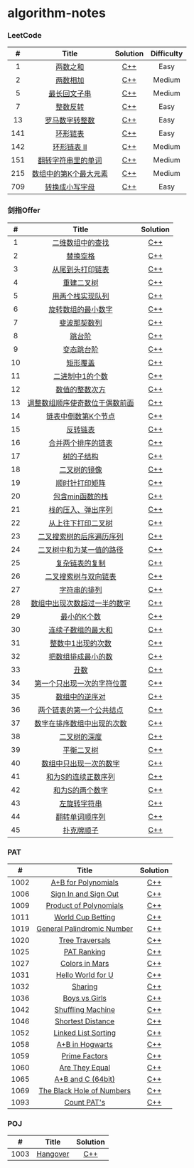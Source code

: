 # algorithm-notes

### LeetCode

|**#**|**Title**|**Solution**|**Difficulty**|
| :---: | :---: | :---: | :---: |
| 1 | [两数之和](https://leetcode-cn.com/problems/two-sum/) | [C++](leetcode/0001-two-sum.md) | Easy |
| 2 | [两数相加](https://leetcode-cn.com/problems/add-two-numbers/) | [C++](leetcode/0002-add-two-numbers.md) | Medium |
| 5 | [最长回文子串](https://leetcode-cn.com/problems/longest-palindromic-substring) | [C++](leetcode/0005-longest-palindromic-substring.md) | Medium |
| 7 | [整数反转](https://leetcode-cn.com/problems/reverse-integer) | [C++](leetcode/0007-reverse-integer.md) | Easy |
| 13 | [罗马数字转整数](https://leetcode-cn.com/problems/roman-to-integer) | [C++](leetcode/0013-roman-to-integer.md) | Easy |
| 141 | [环形链表](https://leetcode-cn.com/problems/linked-list-cycle) | [C++](leetcode/0141-linked-list-cycle.md) | Easy |
| 142 | [环形链表 II](https://leetcode-cn.com/problems/linked-list-cycle-ii) | [C++](leetcode/0142-linked-list-cycle-ii.md) | Medium |
| 151 | [翻转字符串里的单词](https://leetcode-cn.com/problems/reverse-words-in-a-string) | [C++](leetcode/0151-reverse-words-in-a-string.md) | Medium |
| 215 | [数组中的第K个最大元素](https://leetcode-cn.com/problems/kth-largest-element-in-an-array) | [C++](leetcode/0215-kth-largest-element-in-an-array.md) | Medium |
| 709 | [转换成小写字母](https://leetcode.com/problems/to-lower-case/) | [C++](leetcode/0709-to-lower-case.md) | Easy |




### 剑指Offer

|**#**|Title|**Solution**|
| :---: | :---: | :---: |
| 1 | [二维数组中的查找](https://www.nowcoder.com/practice/abc3fe2ce8e146608e868a70efebf62e?tpId=13&tqId=11154&tPage=1&rp=1&ru=/ta/coding-interviews&qru=/ta/coding-interviews/question-ranking) |[C++](coding-interviews/01-二维数组中的查找.md)|
| 2 | [替换空格](https://www.nowcoder.com/practice/4060ac7e3e404ad1a894ef3e17650423?tpId=13&tqId=11155&tPage=1&rp=1&ru=/ta/coding-interviews&qru=/ta/coding-interviews/question-ranking) |[C++](coding-interviews/02-替换空格.md)|
| 3 | [从尾到头打印链表](https://www.nowcoder.com/practice/d0267f7f55b3412ba93bd35cfa8e8035?tpId=13&tqId=11156&tPage=1&rp=1&ru=/ta/coding-interviews&qru=/ta/coding-interviews/question-ranking) |[C++](coding-interviews/03-从尾到头打印链表.md)|
| 4 | [重建二叉树](https://www.nowcoder.com/practice/8a19cbe657394eeaac2f6ea9b0f6fcf6?tpId=13&tqId=11157&tPage=1&rp=1&ru=/ta/coding-interviews&qru=/ta/coding-interviews/question-ranking) |[C++](coding-interviews/04-重建二叉树.md)|
| 5 | [用两个栈实现队列](https://www.nowcoder.com/practice/54275ddae22f475981afa2244dd448c6?tpId=13&tqId=11158&tPage=1&rp=1&ru=/ta/coding-interviews&qru=/ta/coding-interviews/question-ranking) |[C++](coding-interviews/05-用两个栈实现队列.md)|
| 6 | [旋转数组的最小数字](https://www.nowcoder.com/practice/9f3231a991af4f55b95579b44b7a01ba?tpId=13&tqId=11159&tPage=1&rp=1&ru=/ta/coding-interviews&qru=/ta/coding-interviews/question-ranking) |[C++](coding-interviews/06-旋转数组的最小数字.md)|
| 7 | [斐波那契数列](https://www.nowcoder.com/practice/c6c7742f5ba7442aada113136ddea0c3?tpId=13&tqId=11160&tPage=1&rp=1&ru=/ta/coding-interviews&qru=/ta/coding-interviews/question-ranking) |[C++](coding-interviews/07-斐波那契数列.md)|
| 8 | [跳台阶](https://www.nowcoder.com/practice/8c82a5b80378478f9484d87d1c5f12a4?tpId=13&tqId=11161&tPage=1&rp=1&ru=/ta/coding-interviews&qru=/ta/coding-interviews/question-ranking) |[C++](coding-interviews/08-跳台阶.md)|
| 9 | [变态跳台阶](https://www.nowcoder.com/practice/8c82a5b80378478f9484d87d1c5f12a4?tpId=13&tqId=11161&tPage=1&rp=1&ru=/ta/coding-interviews&qru=/ta/coding-interviews/question-ranking) |[C++](coding-interviews/09-变态跳台阶.md)|
| 10 | [矩形覆盖](https://www.nowcoder.com/practice/72a5a919508a4251859fb2cfb987a0e6?tpId=13&tqId=11163&tPage=1&rp=1&ru=/ta/coding-interviews&qru=/ta/coding-interviews/question-ranking) |[C++](coding-interviews/10-矩形覆盖.md)|
| 11 | [二进制中1的个数](https://www.nowcoder.com/practice/8ee967e43c2c4ec193b040ea7fbb10b8?tpId=13&tqId=11164&tPage=1&rp=1&ru=/ta/coding-interviews&qru=/ta/coding-interviews/question-ranking) |[C++](coding-interviews/11-二进制中1的个数.md)|
| 12 | [数值的整数次方](https://www.nowcoder.com/practice/1a834e5e3e1a4b7ba251417554e07c00?tpId=13&tqId=11165&tPage=1&rp=1&ru=/ta/coding-interviews&qru=/ta/coding-interviews/question-ranking) |[C++](coding-interviews/12-数值的整数次方.md)|
| 13 | [调整数组顺序使奇数位于偶数前面](https://www.nowcoder.com/practice/beb5aa231adc45b2a5dcc5b62c93f593?tpId=13&tqId=11166&tPage=1&rp=1&ru=/ta/coding-interviews&qru=/ta/coding-interviews/question-ranking) |[C++](coding-interviews/13-调整数组顺序使奇数位于偶数前面.md)|
| 14 | [链表中倒数第K个节点](https://www.nowcoder.com/practice/beb5aa231adc45b2a5dcc5b62c93f593?tpId=13&tqId=11166&tPage=1&rp=1&ru=/ta/coding-interviews&qru=/ta/coding-interviews/question-ranking) |[C++](coding-interviews/14-链表中倒数第k个节点.md)|
| 15 | [反转链表](https://www.nowcoder.com/practice/75e878df47f24fdc9dc3e400ec6058ca?tpId=13&tqId=11168&tPage=1&rp=1&ru=/ta/coding-interviews&qru=/ta/coding-interviews/question-ranking) |[C++](coding-interviews/15-反转链表.md)|
| 16 | [合并两个排序的链表](https://www.nowcoder.com/practice/d8b6b4358f774294a89de2a6ac4d9337?tpId=13&tqId=11169&tPage=1&rp=1&ru=/ta/coding-interviews&qru=/ta/coding-interviews/question-ranking) |[C++](coding-interviews/16-合并两个排序的链表.md)|
| 17 | [树的子结构](https://www.nowcoder.com/practice/6e196c44c7004d15b1610b9afca8bd88?tpId=13&tqId=11170&tPage=1&rp=1&ru=/ta/coding-interviews&qru=/ta/coding-interviews/question-ranking) |[C++](coding-interviews/17-树的子结构.md)|
| 18 | [二叉树的镜像](https://www.nowcoder.com/practice/564f4c26aa584921bc75623e48ca3011?tpId=13&tqId=11171&tPage=1&rp=1&ru=/ta/coding-interviews&qru=/ta/coding-interviews/question-ranking) |[C++](coding-interviews/18-二叉树的镜像.md)|
| 19 | [顺时针打印矩阵](https://www.nowcoder.com/practice/9b4c81a02cd34f76be2659fa0d54342a?tpId=13&tqId=11172&tPage=1&rp=1&ru=/ta/coding-interviews&qru=/ta/coding-interviews/question-ranking) |[C++](coding-interviews/19-顺时针打印矩阵.md)|
| 20 | [包含min函数的栈](https://www.nowcoder.com/practice/4c776177d2c04c2494f2555c9fcc1e49?tpId=13&tqId=11173&tPage=1&rp=1&ru=/ta/coding-interviews&qru=/ta/coding-interviews/question-ranking) |[C++](coding-interviews/20-包含min函数的栈.md)|
| 21 | [ 栈的压入、弹出序列](https://www.nowcoder.com/practice/d77d11405cc7470d82554cb392585106?tpId=13&tqId=11174&tPage=2&rp=2&ru=/ta/coding-interviews&qru=/ta/coding-interviews/question-ranking) |[C++](coding-interviews/21-栈的压入、弹出序列.md)|
| 22 | [从上往下打印二叉树](https://www.nowcoder.com/practice/7fe2212963db4790b57431d9ed259701?tpId=13&tqId=11175&tPage=2&rp=2&ru=/ta/coding-interviews&qru=/ta/coding-interviews/question-ranking) |[C++](coding-interviews/22-从上往下打印二叉树.md)|
| 23 | [二叉搜索树的后序遍历序列](https://www.nowcoder.com/practice/a861533d45854474ac791d90e447bafd?tpId=13&tqId=11176&tPage=2&rp=2&ru=/ta/coding-interviews&qru=/ta/coding-interviews/question-ranking) |[C++](coding-interviews/23-二叉搜索树的后序遍历序列.md)|
| 24 | [二叉树中和为某一值的路径](https://www.nowcoder.com/practice/b736e784e3e34731af99065031301bca?tpId=13&tqId=11177&tPage=2&rp=2&ru=/ta/coding-interviews&qru=/ta/coding-interviews/question-ranking) |[C++](coding-interviews/24-二叉树中和为某一值的路径.md)|
| 25 | [复杂链表的复制](https://www.nowcoder.com/practice/f836b2c43afc4b35ad6adc41ec941dba?tpId=13&tqId=11178&tPage=2&rp=2&ru=/ta/coding-interviews&qru=/ta/coding-interviews/question-ranking) |[C++](coding-interviews/25-复杂链表的复制.md)|
| 26 | [二叉搜索树与双向链表](https://www.nowcoder.com/practice/947f6eb80d944a84850b0538bf0ec3a5?tpId=13&tqId=11179&tPage=2&rp=2&ru=/ta/coding-interviews&qru=/ta/coding-interviews/question-ranking) |[C++](coding-interviews/26-二叉搜索树与双向链表.md)|
| 27 | [字符串的排列](https://www.nowcoder.com/practice/fe6b651b66ae47d7acce78ffdd9a96c7?tpId=13&tqId=11180&tPage=2&rp=2&ru=/ta/coding-interviews&qru=/ta/coding-interviews/question-ranking) |[C++](coding-interviews/27-字符串的排列.md)|
| 28 | [数组中出现次数超过一半的数字](https://www.nowcoder.com/practice/e8a1b01a2df14cb2b228b30ee6a92163?tpId=13&tqId=11181&tPage=2&rp=2&ru=/ta/coding-interviews&qru=/ta/coding-interviews/question-ranking) |[C++](coding-interviews/28-数组中出现次数超过一半的数字.md)|
| 29 | [最小的K个数](https://www.nowcoder.com/practice/6a296eb82cf844ca8539b57c23e6e9bf?tpId=13&tqId=11182&tPage=2&rp=2&ru=/ta/coding-interviews&qru=/ta/coding-interviews/question-ranking) |[C++](coding-interviews/29-最小的K个数.md)|
| 30 | [连续子数组的最大和](https://www.nowcoder.com/practice/459bd355da1549fa8a49e350bf3df484?tpId=13&tqId=11183&tPage=2&rp=2&ru=/ta/coding-interviews&qru=/ta/coding-interviews/question-ranking) |[C++](coding-interviews/30-连续子数组的最大和.md)|
| 31 | [ 整数中1出现的次数](https://www.nowcoder.com/practice/bd7f978302044eee894445e244c7eee6?tpId=13&tqId=11184&tPage=2&rp=2&ru=/ta/coding-interviews&qru=/ta/coding-interviews/question-ranking) |[C++](coding-interviews/31-整数中1出现的次数.md)|
| 32 | [把数组排成最小的数](https://www.nowcoder.com/practice/8fecd3f8ba334add803bf2a06af1b993?tpId=13&tqId=11185&tPage=2&rp=2&ru=/ta/coding-interviews&qru=/ta/coding-interviews/question-ranking) |[C++](coding-interviews/32-把数组排成最小的数.md)|
| 33 | [ 丑数](https://www.nowcoder.com/practice/6aa9e04fc3794f68acf8778237ba065b?tpId=13&tqId=11186&tPage=2&rp=2&ru=/ta/coding-interviews&qru=/ta/coding-interviews/question-ranking) |[C++](coding-interviews/33-丑数.md)|
| 34 | [第一个只出现一次的字符位置](https://www.nowcoder.com/practice/1c82e8cf713b4bbeb2a5b31cf5b0417c?tpId=13&tqId=11187&tPage=2&rp=2&ru=/ta/coding-interviews&qru=/ta/coding-interviews/question-ranking) |[C++](coding-interviews/34-第一个只出现一次的字符位置.md)|
| 35 | [数组中的逆序对](https://www.nowcoder.com/practice/96bd6684e04a44eb80e6a68efc0ec6c5?tpId=13&tqId=11188&tPage=2&rp=2&ru=/ta/coding-interviews&qru=/ta/coding-interviews/question-ranking) |[C++](coding-interviews/35-数组中的逆序对.md)|
| 36 | [两个链表的第一个公共结点](https://www.nowcoder.com/practice/6ab1d9a29e88450685099d45c9e31e46?tpId=13&tqId=11189&tPage=2&rp=2&ru=/ta/coding-interviews&qru=/ta/coding-interviews/question-ranking) |[C++](coding-interviews/36-两个链表的第一个公共节点.md)|
| 37 | [数字在排序数组中出现的次数](https://www.nowcoder.com/practice/70610bf967994b22bb1c26f9ae901fa2?tpId=13&tqId=11190&tPage=2&rp=2&ru=/ta/coding-interviews&qru=/ta/coding-interviews/question-ranking) |[C++](coding-interviews/37-数字在排序数组中出现的次数.md)|
| 38 | [二叉树的深度](https://www.nowcoder.com/practice/435fb86331474282a3499955f0a41e8b?tpId=13&tqId=11191&tPage=2&rp=2&ru=/ta/coding-interviews&qru=/ta/coding-interviews/question-ranking) |[C++](coding-interviews/38-二叉树的深度.md)|
| 39 | [平衡二叉树](https://www.nowcoder.com/practice/8b3b95850edb4115918ecebdf1b4d222?tpId=13&tqId=11192&tPage=2&rp=2&ru=/ta/coding-interviews&qru=/ta/coding-interviews/question-ranking) |[C++](coding-interviews/39-平衡二叉树.md)|
| 40 | [ 数组中只出现一次的数字](https://www.nowcoder.com/practice/e02fdb54d7524710a7d664d082bb7811?tpId=13&tqId=11193&tPage=2&rp=2&ru=/ta/coding-interviews&qru=/ta/coding-interviews/question-ranking) |[C++](coding-interviews/40-数组中只出现一次的数字.md)|
| 41 | [和为S的连续正数序列](https://www.nowcoder.com/practice/c451a3fd84b64cb19485dad758a55ebe?tpId=13&tqId=11194&tPage=3&rp=3&ru=/ta/coding-interviews&qru=/ta/coding-interviews/question-ranking) |[C++](coding-interviews/41-和为S的连续正数序列.md)|
| 42 | [和为S的两个数字](https://www.nowcoder.com/practice/390da4f7a00f44bea7c2f3d19491311b?tpId=13&tqId=11195&tPage=3&rp=3&ru=/ta/coding-interviews&qru=/ta/coding-interviews/question-ranking) |[C++](coding-interviews/42-和为S的两个数字.md)|
| 43 | [ 左旋转字符串](https://www.nowcoder.com/practice/12d959b108cb42b1ab72cef4d36af5ec?tpId=13&tqId=11196&tPage=3&rp=3&ru=/ta/coding-interviews&qru=/ta/coding-interviews/question-ranking) |[C++](coding-interviews/43-左旋转字符串.md)|
| 44 | [翻转单词顺序列](https://www.nowcoder.com/practice/3194a4f4cf814f63919d0790578d51f3?tpId=13&tqId=11197&tPage=3&rp=3&ru=/ta/coding-interviews&qru=/ta/coding-interviews/question-ranking) |[C++](coding-interviews/44-翻转单词顺序列.md)|
| 45 | [ 扑克牌顺子](https://www.nowcoder.com/practice/762836f4d43d43ca9deb273b3de8e1f4?tpId=13&tqId=11198&tPage=3&rp=3&ru=/ta/coding-interviews&qru=/ta/coding-interviews/question-ranking) |[C++](coding-interviews/45-扑克牌顺子.md)|


### PAT

|**#**|**Title**|**Solution**|
| :---: | :---: | :---: |
| 1002 | [A+B for Polynomials](https://pintia.cn/problem-sets/994805342720868352/problems/994805526272000000) | [C++](pat/1002-polynomials.md) |
| 1006 | [ Sign In and Sign Out](https://pintia.cn/problem-sets/994805342720868352/problems/994805516654460928) | [C++](pat/1006-sign-in-and-sign-out.md) |
| 1009 | [Product of Polynomials](https://pintia.cn/problem-sets/994805342720868352/problems/994805509540921344) | [C++](pat/1009-product-of-polynomials.md) |
| 1011 | [ World Cup Betting](https://pintia.cn/problem-sets/994805342720868352/problems/994805504927186944) | [C++](pat/1011-world-cup-betting.md) |
| 1019 | [ General Palindromic Number](https://pintia.cn/problem-sets/994805342720868352/problems/994805487143337984) | [C++](pat/1019-general-palidromic-number.md) |
| 1020 | [ Tree Traversals](https://pintia.cn/problem-sets/994805342720868352/problems/994805485033603072) | [C++](pat/1020-tree-traversals.md) |
| 1025 | [ PAT Ranking](https://pintia.cn/problem-sets/994805342720868352/problems/994805474338127872) | [C++](pat/1025-pat-ranking.md) |
| 1027 | [ Colors in Mars](https://pintia.cn/problem-sets/994805342720868352/problems/994805470349344768) | [C++](pat/1027-colors-in-mars.md) |
| 1031 | [ Hello World for U](https://pintia.cn/problem-sets/994805342720868352/problems/994805462535356416) | [C++](pat/1031-hello-world-for-u.md) |
| 1032 | [ Sharing](https://pintia.cn/problem-sets/994805342720868352/problems/994805460652113920) | [C++](pat/1032-sharing.md) |
| 1036 | [ Boys vs Girls](https://pintia.cn/problem-sets/994805342720868352/problems/994805453203030016) | [C++](pat/1036-boys-vs-girls.md) |
| 1042 | [ Shuffling Machine](https://pintia.cn/problem-sets/994805342720868352/problems/994805442671132672) | [C++](pat/1042-shuffling-machine.md) |
| 1046 | [ Shortest Distance](https://pintia.cn/problem-sets/994805342720868352/problems/994805435700199424) | [C++](pat/1046-shortest-distance.md) |
| 1052 | [ Linked List Sorting](https://pintia.cn/problem-sets/994805342720868352/problems/994805425780670464) | [C++](pat/1052-linked-list-sorting.md) |
| 1058 | [ A+B in Hogwarts](https://pintia.cn/problem-sets/994805342720868352/problems/994805416519647232) | [C++](pat/1058-hogwarts.md) |
| 1059 | [ Prime Factors](https://pintia.cn/problem-sets/994805342720868352/problems/994805415005503488) | [C++](pat/1059-prime-factors.md) |
| 1060 | [ Are They Equal](https://pintia.cn/problem-sets/994805342720868352/problems/994805413520719872) | [C++](pat/1060-are-they-equal.md) |
| 1065 | [ A+B and C (64bit)](https://pintia.cn/problem-sets/994805342720868352/problems/994805406352654336) | [C++](pat/1065-a-plus-b-and-c.md) |
| 1069 | [ The Black Hole of Numbers](https://pintia.cn/problem-sets/994805342720868352/problems/994805400954585088) | [C++](pat/1069-the-black-hole-of-numbers.md) |
| 1093 | [ Count PAT's](https://pintia.cn/problem-sets/994805342720868352/problems/994805373582557184) | [C++](pat/1093-count-pat's.md) |



### POJ

| **#** | **Title** | **Solution** |
| :---: | :---: | :----: |
| 1003 | [Hangover](http://poj.org/problem?id=1003) | [C++](poj/1003-hangover.md) |

